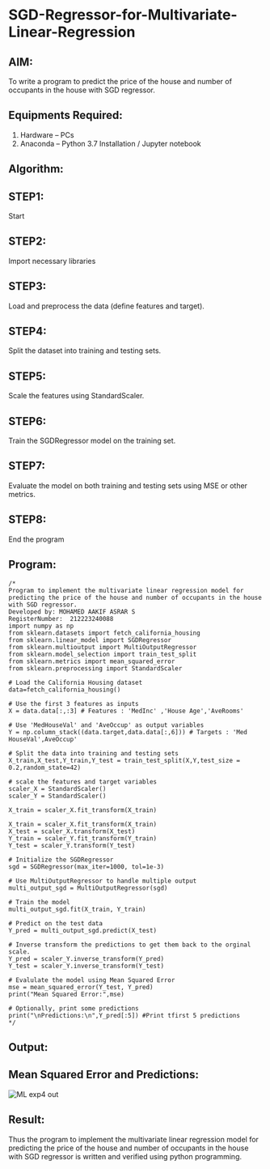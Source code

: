 # SGD-Regressor-for-Multivariate-Linear-Regression

## AIM:
To write a program to predict the price of the house and number of occupants in the house with SGD regressor.

## Equipments Required:
1. Hardware – PCs
2. Anaconda – Python 3.7 Installation / Jupyter notebook

## Algorithm:
## STEP1:
Start 
## STEP2:
Import necessary libraries
## STEP3:
Load and preprocess the data (define features and target).
## STEP4:
Split the dataset into training and testing sets.
## STEP5:
Scale the features using StandardScaler.
## STEP6:
Train the SGDRegressor model on the training set.
## STEP7:
Evaluate the model on both training and testing sets using MSE or other metrics.
## STEP8:
End the program
## Program:
```
/*
Program to implement the multivariate linear regression model for predicting the price of the house and number of occupants in the house with SGD regressor.
Developed by: MOHAMED AAKIF ASRAR S
RegisterNumber:  212223240088
import numpy as np
from sklearn.datasets import fetch_california_housing
from sklearn.linear_model import SGDRegressor
from sklearn.multioutput import MultiOutputRegressor
from sklearn.model_selection import train_test_split
from sklearn.metrics import mean_squared_error
from sklearn.preprocessing import StandardScaler

# Load the California Housing dataset
data=fetch_california_housing()

# Use the first 3 features as inputs
X = data.data[:,:3] # Features : 'MedInc' ,'House Age','AveRooms'

# Use 'MedHouseVal' and 'AveOccup' as output variables
Y = np.column_stack((data.target,data.data[:,6])) # Targets : 'Med HouseVal',AveOccup'

# Split the data into training and testing sets
X_train,X_test,Y_train,Y_test = train_test_split(X,Y,test_size = 0.2,random_state=42)

# scale the features and target variables
scaler_X = StandardScaler()
scaler_Y = StandardScaler()

X_train = scaler_X.fit_transform(X_train)

X_train = scaler_X.fit_transform(X_train)
X_test = scaler_X.transform(X_test)
Y_train = scaler_Y.fit_transform(Y_train)
Y_test = scaler_Y.transform(Y_test)

# Initialize the SGDRegressor
sgd = SGDRegressor(max_iter=1000, tol=1e-3)

# Use MultiOutputRegressor to handle multiple output
multi_output_sgd = MultiOutputRegressor(sgd)

# Train the model
multi_output_sgd.fit(X_train, Y_train)

# Predict on the test data
Y_pred = multi_output_sgd.predict(X_test)

# Inverse transform the predictions to get them back to the orginal scale.
Y_pred = scaler_Y.inverse_transform(Y_pred)
Y_test = scaler_Y.inverse_transform(Y_test)

# Evalulate the model using Mean Squared Error
mse = mean_squared_error(Y_test, Y_pred)
print("Mean Squared Error:",mse)

# Optionally, print some predictions
print("\nPredictions:\n",Y_pred[:5]) #Print tfirst 5 predictions
*/
```

## Output:
## Mean Squared Error and Predictions:

![ML exp4 out](https://github.com/user-attachments/assets/0e25a9bd-05fe-4cbe-9f17-c6244d3dcbb8)



## Result:
Thus the program to implement the multivariate linear regression model for predicting the price of the house and number of occupants in the house with SGD regressor is written and verified using python programming.

